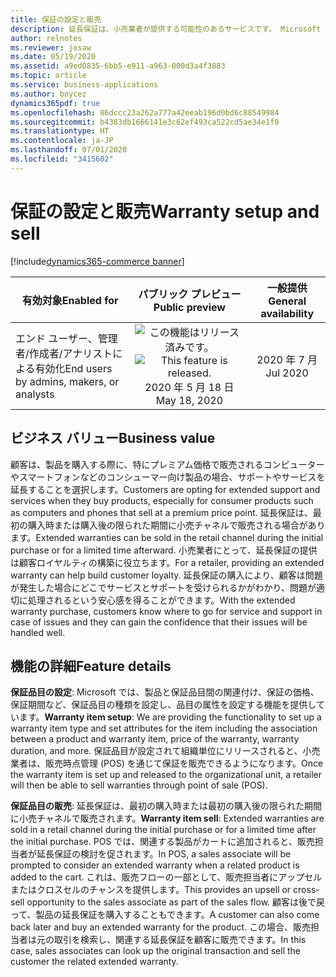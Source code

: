 ```yaml
---
title: 保証の設定と販売
description: 延長保証は、小売業者が提供する可能性のあるサービスです。 Microsoft では、製品に保証をマッピングし、さまざまな小売チャネルで販売することができるサービス品目としての保証の概念を導入しています。
author: relnotes
ms.reviewer: josaw
ms.date: 05/19/2020
ms.assetid: a9ed0835-6bb5-e911-a963-000d3a4f3883
ms.topic: article
ms.service: business-applications
ms.author: boycez
dynamics365pdf: true
ms.openlocfilehash: 86dccc23a262a777a42eeab196d0bd6c88549984
ms.sourcegitcommit: b4383db1666141e3c62ef493ca522cd5ae34e1f0
ms.translationtype: HT
ms.contentlocale: ja-JP
ms.lasthandoff: 07/01/2020
ms.locfileid: "3415602"
---
```

# <a name="warranty-setup-and-sell"></a><span data-ttu-id="2bf78-104">保証の設定と販売</span><span class="sxs-lookup"><span data-stu-id="2bf78-104">Warranty setup and sell</span></span>
[!include[dynamics365-commerce banner](../includes/dynamics365-commerce.md)]

| <span data-ttu-id="2bf78-105">有効対象</span><span class="sxs-lookup"><span data-stu-id="2bf78-105">Enabled for</span></span>    |  <span data-ttu-id="2bf78-106">パブリック プレビュー</span><span class="sxs-lookup"><span data-stu-id="2bf78-106">Public preview</span></span> | <span data-ttu-id="2bf78-107">一般提供</span><span class="sxs-lookup"><span data-stu-id="2bf78-107">General availability</span></span> | 
| ---------- | :----------: |:----------: |
|<span data-ttu-id="2bf78-108">エンド ユーザー、管理者/作成者/アナリストによる有効化</span><span class="sxs-lookup"><span data-stu-id="2bf78-108">End users by admins, makers, or analysts</span></span>|<span data-ttu-id="2bf78-109">![この機能はリリース済みです。](/dynamics365-release-plan/media/green-checkmark.png "この機能はリリース済みです。")</span><span class="sxs-lookup"><span data-stu-id="2bf78-109">![This feature is released.](/dynamics365-release-plan/media/green-checkmark.png "This feature is released.")</span></span> <span data-ttu-id="2bf78-110">2020 年 5 月 18 日</span><span class="sxs-lookup"><span data-stu-id="2bf78-110">May 18, 2020</span></span>| <span data-ttu-id="2bf78-111">2020 年 7 月</span><span class="sxs-lookup"><span data-stu-id="2bf78-111">Jul 2020</span></span>|


## <a name="business-value"></a><span data-ttu-id="2bf78-112">ビジネス バリュー</span><span class="sxs-lookup"><span data-stu-id="2bf78-112">Business value</span></span>
<!-- bv start -->
<span data-ttu-id="2bf78-113">顧客は、製品を購入する際に、特にプレミアム価格で販売されるコンピューターやスマートフォンなどのコンシューマー向け製品の場合、サポートやサービスを延長することを選択します。</span><span class="sxs-lookup"><span data-stu-id="2bf78-113">Customers are opting for extended support and services when they buy products, especially for consumer products such as computers and phones that sell at a premium price point.</span></span> <span data-ttu-id="2bf78-114">延長保証は、最初の購入時または購入後の限られた期間に小売チャネルで販売される場合があります。</span><span class="sxs-lookup"><span data-stu-id="2bf78-114">Extended warranties can be sold in the retail channel during the initial purchase or for a limited time afterward.</span></span> <span data-ttu-id="2bf78-115">小売業者にとって、延長保証の提供は顧客ロイヤルティの構築に役立ちます。</span><span class="sxs-lookup"><span data-stu-id="2bf78-115">For a retailer, providing an extended warranty can help build customer loyalty.</span></span> <span data-ttu-id="2bf78-116">延長保証の購入により、顧客は問題が発生した場合にどこでサービスとサポートを受けられるかがわかり、問題が適切に処理されるという安心感を得ることができます。</span><span class="sxs-lookup"><span data-stu-id="2bf78-116">With the extended warranty purchase, customers know where to go for service and support in case of issues and they can gain the confidence that their issues will be handled well.</span></span>
<!-- bv end -->



## <a name="feature-details"></a><span data-ttu-id="2bf78-117">機能の詳細</span><span class="sxs-lookup"><span data-stu-id="2bf78-117">Feature details</span></span>
<!--feature detail start -->
<span data-ttu-id="2bf78-118">**保証品目の設定**: Microsoft では、製品と保証品目間の関連付け、保証の価格、保証期間など、保証品目の種類を設定し、品目の属性を設定する機能を提供しています。</span><span class="sxs-lookup"><span data-stu-id="2bf78-118">**Warranty item setup**: We are providing the functionality to set up a warranty item type and set attributes for the item including the association between a product and warranty item, price of the warranty, warranty duration, and more.</span></span> <span data-ttu-id="2bf78-119">保証品目が設定されて組織単位にリリースされると、小売業者は、販売時点管理 (POS) を通じて保証を販売できるようになります。</span><span class="sxs-lookup"><span data-stu-id="2bf78-119">Once the warranty item is set up and released to the organizational unit, a retailer will then be able to sell warranties through point of sale (POS).</span></span>

<span data-ttu-id="2bf78-120">**保証品目の販売**: 延長保証は、最初の購入時または最初の購入後の限られた期間に小売チャネルで販売されます。</span><span class="sxs-lookup"><span data-stu-id="2bf78-120">**Warranty item sell**: Extended warranties are sold in a retail channel during the initial purchase or for a limited time after the initial purchase.</span></span> <span data-ttu-id="2bf78-121">POS では、関連する製品がカートに追加されると、販売担当者が延長保証の検討を促されます。</span><span class="sxs-lookup"><span data-stu-id="2bf78-121">In POS, a sales associate will be prompted to consider an extended warranty when a related product is added to the cart.</span></span> <span data-ttu-id="2bf78-122">これは、販売フローの一部として、販売担当者にアップセルまたはクロスセルのチャンスを提供します。</span><span class="sxs-lookup"><span data-stu-id="2bf78-122">This provides an upsell or cross-sell opportunity to the sales associate as part of the sales flow.</span></span> <span data-ttu-id="2bf78-123">顧客は後で戻って、製品の延長保証を購入することもできます。</span><span class="sxs-lookup"><span data-stu-id="2bf78-123">A customer can also come back later and buy an extended warranty for the product.</span></span> <span data-ttu-id="2bf78-124">この場合、販売担当者は元の取引を検索し、関連する延長保証を顧客に販売できます。</span><span class="sxs-lookup"><span data-stu-id="2bf78-124">In this case, sales associates can look up the original transaction and sell the customer the related extended warranty.</span></span>
<!--feature detail end -->









